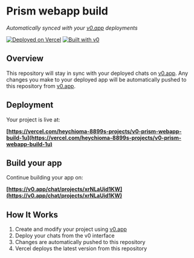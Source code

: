 # Prism webapp build

*Automatically synced with your [v0.app](https://v0.app) deployments*

[![Deployed on Vercel](https://img.shields.io/badge/Deployed%20on-Vercel-black?style=for-the-badge&logo=vercel)](https://vercel.com/heychioma-8899s-projects/v0-prism-webapp-build-1u)
[![Built with v0](https://img.shields.io/badge/Built%20with-v0.app-black?style=for-the-badge)](https://v0.app/chat/projects/xrNLaUid1KW)

## Overview

This repository will stay in sync with your deployed chats on [v0.app](https://v0.app).
Any changes you make to your deployed app will be automatically pushed to this repository from [v0.app](https://v0.app).

## Deployment

Your project is live at:

**[https://vercel.com/heychioma-8899s-projects/v0-prism-webapp-build-1u](https://vercel.com/heychioma-8899s-projects/v0-prism-webapp-build-1u)**

## Build your app

Continue building your app on:

**[https://v0.app/chat/projects/xrNLaUid1KW](https://v0.app/chat/projects/xrNLaUid1KW)**

## How It Works

1. Create and modify your project using [v0.app](https://v0.app)
2. Deploy your chats from the v0 interface
3. Changes are automatically pushed to this repository
4. Vercel deploys the latest version from this repository